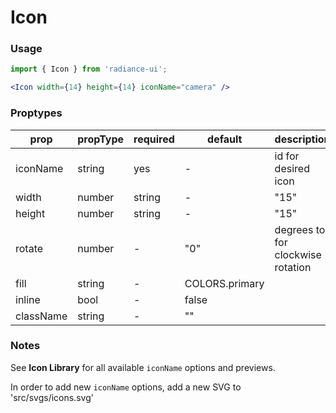 # Icon
### Usage

```jsx
import { Icon } from 'radiance-ui';

<Icon width={14} height={14} iconName="camera" />
```

<!-- STORY -->

### Proptypes
| prop      | propType      | required | default        | description                       |
|-----------|---------------|----------|----------------|-----------------------------------|
| iconName  | string        | yes      | -              | id for desired icon               |
| width     | number|string | -        | "15"           |                                   |
| height    | number|string | -        | "15"           |                                   |
| rotate    | number        | -        | "0"            | degrees to for clockwise rotation |
| fill      | string        | -        | COLORS.primary |                                   |
| inline    | bool          | -        | false          |                                   |
| className | string        | -        | ""             |                                   |

### Notes
See **Icon Library** for all available `iconName` options and previews.

In order to add new `iconName` options, add a new SVG to
'src/svgs/icons.svg'

